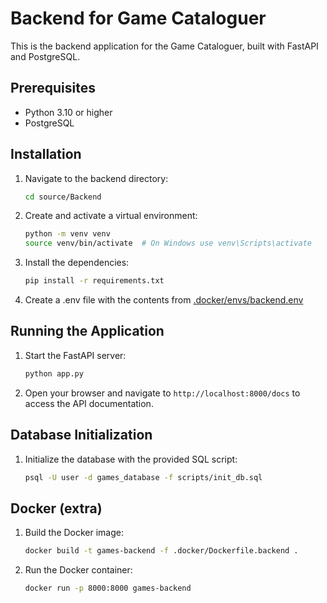 # Backend for Game Cataloguer

This is the backend application for the Game Cataloguer, built with FastAPI and PostgreSQL.

## Prerequisites

- Python 3.10 or higher
- PostgreSQL

## Installation

1. Navigate to the backend directory:

   ```bash
   cd source/Backend
   ```

2. Create and activate a virtual environment:

   ```bash
   python -m venv venv
   source venv/bin/activate  # On Windows use venv\Scripts\activate
   ```

3. Install the dependencies:

   ```bash
   pip install -r requirements.txt
   ```
4. Create a .env file with the contents from [.docker/envs/backend.env](../../.docker/envs/backend.env) 
## Running the Application

1. Start the FastAPI server:

   ```bash
   python app.py
   ```

2. Open your browser and navigate to `http://localhost:8000/docs` to access the API documentation.

## Database Initialization

1. Initialize the database with the provided SQL script:

   ```bash
   psql -U user -d games_database -f scripts/init_db.sql
   ```

## Docker (extra)

1. Build the Docker image:

   ```bash
   docker build -t games-backend -f .docker/Dockerfile.backend .
   ```

2. Run the Docker container:

   ```bash
   docker run -p 8000:8000 games-backend
   ```